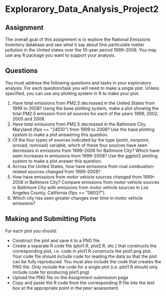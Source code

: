 # Explorarory_Data_Analysis_Project2
## Assignment 
The overall goal of this assignment is to explore the National Emissions Inventory database and see what it say about fine particulate matter pollution in the United states over the 10-year period 1999–2008. You may use any R package you want to support your analysis.

## Questions

You must address the following questions and tasks in your exploratory analysis. For each question/task you will need to make a single  plot. Unless specified, you can use any plotting system in R to make your plot.

1. Have total emissions from PM2.5 decreased in the United States from 1999 to 2008? Using the base plotting system, make a plot showing      the total PM2.5 emission from all sources for each of the years 1999, 2002, 2005 and 2008.
2. Have total emissions from PM2.5 decreased in the Baltimore City, Maryland (fips == "24510") from 1999 to 2008? Use the base plotting      system to make a plot answering this question.
3. Of the four types of sources indicated by the type (point, nonpoint, onroad, nonroad) variable, which of these four sources have seen      decreases in emissions from 1999–2008 for Baltimore City? Which have seen increases in emissions from 1999–2008? Use the ggplot2          plotting system to make a plot answer this question.
4. Across the United States, how have emissions from coal combustion-related sources changed from 1999–2008?
5. How have emissions from motor vehicle sources changed from 1999–2008 in Baltimore City? Compare emissions from motor vehicle sources in    Baltimore City with emissions from motor vehicle sources in Los Angeles County, California (fips == "06037"). 
6. Which city has seen greater changes over time in motor vehicle emissions?


## Making and Submitting Plots

For each plot you should:

* Construct the plot and save it to a PNG file.
* Create a separate R code file (plot1.R, plot2.R, etc.) that constructs the corresponding plot, i.e. code in plot1.R constructs the         plot1.png plot. Your code file should include code for reading the data so that the plot can be fully reproduced. You must also include   the code that creates the PNG file. Only include the code for a single plot (i.e. plot1.R should only include code for producing           plot1.png)
* Upload the PNG file on the Assignment submission page
* Copy and paste the R code from the corresponding R file into the text box at the appropriate point in the peer assessment.
